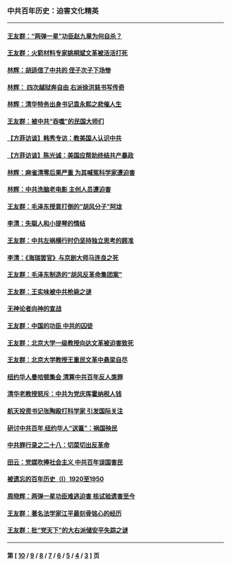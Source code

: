 ### 中共百年历史：迫害文化精英
---
#### [王友群：“两弹一星”功臣赵九章为何自杀？](../../pages/nf1176111/n14059162.md?09010430) 
#### [王友群：火箭材料专家姚桐斌文革被活活打死](../../pages/nf1176111/n14048805.md?09010430) 
#### [林辉：胡适信了中共的 侄子次子下场惨](../../pages/nf1176111/n14019760.md?09010430) 
#### [林辉： 四次越狱奔自由 右派徐洪慈书写传奇](../../pages/nf1176111/n14010438.md?09010430) 
#### [林辉：清华特务出身书记袁永熙之悲催人生](../../pages/nf1176111/n13997413.md?09010430) 
#### [王友群：被中共“吞噬”的民国大师们](../../pages/nf1176111/n13942620.md?09010430) 
#### [【方菲访谈】韩秀专访：教美国人认识中共](../../pages/nf1176111/n13821310.md?09010430) 
#### [【方菲访谈】陈光诚：美国应帮助终结共产暴政](../../pages/nf1176111/n13759521.md?09010430) 
#### [林辉：麻雀清零后果严重 为其喊冤科学家遭迫害](../../pages/nf1176111/n13746900.md?09010430) 
#### [林辉：中共洗脑老电影 主创人员遭迫害](../../pages/nf1176111/n13699437.md?09010430) 
#### [王友群：毛泽东授意打倒的“胡风分子”阿垅](../../pages/nf1176111/n13592541.md?09010430) 
#### [李清：失聪人和小提琴的情结](../../pages/nf1176111/n13459280.md?09010430) 
#### [王友群：中共左祸横行时仍坚持独立思考的顾准](../../pages/nf1176111/n13444722.md?09010430) 
#### [李清：《海瑞罢官》与京剧大师马连良之死](../../pages/nf1176111/n13412316.md?09010430) 
#### [王友群：毛泽东制造的“胡风反革命集团案”](../../pages/nf1176111/n13324909.md?09010430) 
#### [王友群：王实味被中共枪毙之谜](../../pages/nf1176111/n13307502.md?09010430) 
#### [无神论者向神的宣战](../../pages/nf1176111/n13281535.md?09010430) 
#### [王友群：中国的功臣 中共的囚徒](../../pages/nf1176111/n13291790.md?09010430) 
#### [王友群：北京大学一级教授向达文革被迫害致死](../../pages/nf1176111/n13150966.md?09010430) 
#### [王友群：北京大学教授王重民文革中悬梁自尽](../../pages/nf1176111/n13084645.md?09010430) 
#### [纽约华人曼哈顿集会 清算中共百年反人类罪](../../pages/nf1176111/n13084157.md?09010430) 
#### [清华老教授怒斥：中共为党庆挥霍纳税人钱](../../pages/nf1176111/n13071430.md?09010430) 
#### [航天投资书记张陶殴打科学家 引发国际关注](../../pages/nf1176111/n13069132.md?09010430) 
#### [研讨中共百年 纽约华人“送匾”：祸国殃民](../../pages/nf1176111/n13057367.md?09010430) 
#### [中共罪行录之二十八：切菜切出反革命](../../pages/nf1176111/n13030600.md?09010430) 
#### [田云：党媒吹捧社会主义 中共百年误国害民](../../pages/nf1176111/n13006682.md?09010430) 
#### [被遗忘的百年历史（I）1920至1950](../../pages/nf1176111/n12986411.md?09010430) 
#### [周晓辉：两弹一星功臣难逃迫害 核试验遗害至今](../../pages/nf1176111/n12974997.md?09010430) 
#### [王友群：著名法学家江平最刻骨铭心的经历](../../pages/nf1176111/n12970787.md?09010430) 
#### [王友群：批“党天下”的大右派储安平失踪之谜](../../pages/nf1176111/n12954229.md?09010430) 

---
#### 第 [ [10](./10.md?09010430) / [9](./9.md?09010430) / [8](./8.md?09010430) / [7](./7.md?09010430) / [6](./6.md?09010430) / [5](./5.md?09010430) / [4](./4.md?09010430) / [3](./3.md?09010430) ] 页
